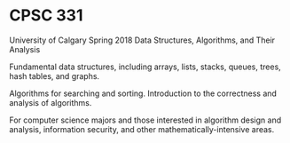 # CPSC 331
University of Calgary Spring 2018
Data Structures, Algorithms, and Their Analysis

Fundamental data structures, including arrays, lists, stacks, queues, trees, hash tables, and graphs.

Algorithms for searching and sorting. Introduction to the correctness and analysis of algorithms.

For computer science majors and those interested in algorithm design and analysis, information security, 
and other mathematically-intensive areas.
